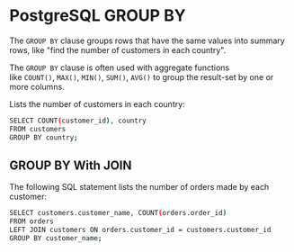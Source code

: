 # PostgreSQL GROUP BY

The `GROUP BY` clause groups rows that have the same values into summary rows, like "find the number of customers in each country".

The `GROUP BY` clause is often used with aggregate functions like `COUNT()`, `MAX()`, `MIN()`, `SUM()`, `AVG()` to group the result-set by one or more columns.

Lists the number of customers in each country:

```bash
SELECT COUNT(customer_id), country
FROM customers
GROUP BY country;
```

## GROUP BY With JOIN

The following SQL statement lists the number of orders made by each customer:

```bash
SELECT customers.customer_name, COUNT(orders.order_id)
FROM orders
LEFT JOIN customers ON orders.customer_id = customers.customer_id
GROUP BY customer_name;
```